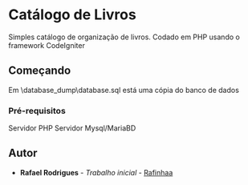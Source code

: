 # Catálogo de Livros

Simples catálogo de organização de livros. Codado em PHP usando o framework CodeIgniter


## Começando

Em \database_dump\database.sql está uma cópia do banco de dados


### Pré-requisitos

Servidor PHP
Servidor Mysql/MariaBD


## Autor

* **Rafael Rodrigues** - *Trabalho inicial* - [Rafinhaa](https://github.com/Rafinhaa)
